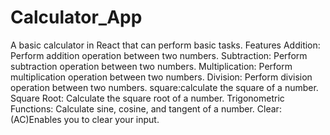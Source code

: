 # Calculator_App
A basic calculator in React that can perform basic tasks.
Features
Addition: Perform addition operation between two numbers.
Subtraction: Perform subtraction operation between two numbers.
Multiplication: Perform multiplication operation between two numbers.
Division: Perform division operation between two numbers.
square:calculate the square of a number.
Square Root: Calculate the square root of a number.
Trigonometric Functions: Calculate sine, cosine, and tangent of a number.
Clear: (AC)Enables you to clear your input.
